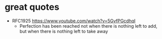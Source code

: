 # great quotes


- RFC1925 https://www.youtube.com/watch?v=5GvfPGcdhqI
  - Perfection has been reached not when there is nothing left to add, but when there is nothing left to take away
